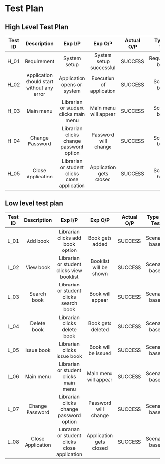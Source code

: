 # Test Plan

## High Level Test Plan

| Test ID |                 Description                |                    Exp I/P                    |          Exp O/P         | Actual O/P |    Type Of Test   |
|:-------:|:------------------------------------------:|:---------------------------------------------:|:------------------------:|:----------:|:-----------------:|
| H_01    | Requirement                                | System setup                                  | System setup successful  | SUCCESS    | Requirement based |
| H_02    | Application should start without any error | Application opens on system                   | Execution of application | SUCCESS    | Scenario based    |
| H_03    | Main menu                                  | Librarian or student clicks main menu         | Main menu will appear    | SUCCESS    | Scenario based    |
| H_04    | Change Password                            | Librarian clicks change password option       | Password will change     | SUCCESS    | Scenario based    |
| H_05    | Close Application                          | Librarian or student clicks close application | Application gets closed  | SUCCESS    | Scenario based    |


## Low level test plan


| Test ID |    Description    |                    Exp I/P                    |         Exp O/P         |    Actual O/P  |  Type Of Test  |
|:-------:|:-----------------:|:---------------------------------------------:|:-----------------------:|:--------------:|:--------------:|
| L_01    | Add book          | Librarian clicks add book option              | Book gets added         |   SUCCESS      | Scenario based |
| L_02    | View book         | Librarian or student clicks view booklist     | Booklist will be shown  |   SUCCESS      | Scenario based |
| L_03    | Search book       | Librarian or student clicks search book       | Book will appear        |   SUCCESS      | Scenario based |
| L_04    | Delete book       | Librarian clicks delete book                  | Book gets deleted       |   SUCCESS      | Scenario based |
| L_05    | Issue book        | Librarian clicks issue book                   | Book will be issued     |   SUCCESS      | Scenario based |
| L_06    | Main menu         | Librarian or student clicks main menu         | Main menu will appear   |   SUCCESS      | Scenario based |
| L_07    | Change Password   | Librarian clicks change password option       | Password will change    |   SUCCESS      | Scenario based |
| L_08    | Close Application | Librarian or student clicks close application | Application gets closed |   SUCCESS      | Scenario based |



